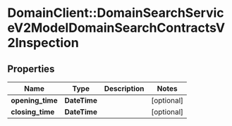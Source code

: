 # DomainClient::DomainSearchServiceV2ModelDomainSearchContractsV2Inspection

## Properties
Name | Type | Description | Notes
------------ | ------------- | ------------- | -------------
**opening_time** | **DateTime** |  | [optional] 
**closing_time** | **DateTime** |  | [optional] 


